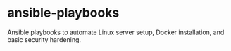 # ansible-playbooks
Ansible playbooks to automate Linux server setup, Docker installation, and basic security hardening.
